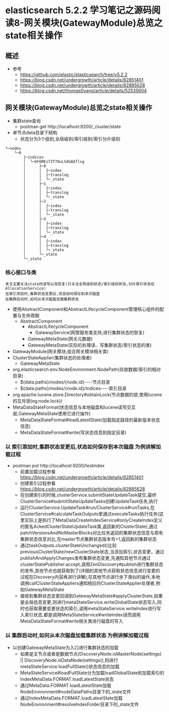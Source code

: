 # elasticsearch 5.2.2 学习笔记之源码阅读8-网关模块(GatewayModule)总览之state相关操作
## 概述
- 参考
    - https://github.com/elastic/elasticsearch/tree/v5.2.2
    - https://blog.csdn.net/undergrowth/article/details/82851401
    - https://blog.csdn.net/undergrowth/article/details/82885628
    - https://blog.csdn.net/thomas0yang/article/details/52535604
## 网关模块(GatewayModule)总览之state相关操作
- 集群state查询
    - postman get http://localhost:9200/_cluster/state
- 单节点data目录下结构
    - 状态分为3个级别,全局级别/索引级别/索引分片级别
```
└─nodes
    └─0
        ├─indices
        │  └─bF6MEzfZT7OuLSdGA6flvg
        │      ├─0
        │      │  ├─index
        │      │  ├─translog
        │      │  └─_state
        │      ├─1
        │      │  ├─index
        │      │  ├─translog
        │      │  └─_state
        │      ├─2
        │      │  ├─index
        │      │  ├─translog
        │      │  └─_state
        │      ├─3
        │      │  ├─index
        │      │  ├─translog
        │      │  └─_state
        │      ├─4
        │      │  ├─index
        │      │  ├─translog
        │      │  └─_state
        │      └─_state
        └─_state
```
### 核心接口与类
```
本文主要关注state的读写以及恢复(只关注全局级别状态/索引级别状态,分片索引状态在AllocationService)
在索引添加时,集群状态变更后,状态如何保存到本次磁盘
在集群启动时,如何从本次磁盘加载集群状态
```
- 使用AbstractComponent和AbstractLifecycleComponent管理核心组件的配置与生命周期
    - AbstractComponent
        - AbstractLifecycleComponent
            - GatewayService(网管服务类支持,进行集群状态的恢复)
        - GatewayMetaState(网关元数据)
        - GatewayMetaState(实际的处理读、写集群状态/索引状态的类)
- GatewayModule(网关模块,组合网关模块相关类)
- ClusterStateApplier(集群状态的处理者)
    - GatewayMetaState
- org.elasticsearch.env.NodeEnvironment.NodePath(存放数据/索引的相对目录)
    - ${data.paths}/nodes/{node.id}----节点目录
    - ${data.paths}/nodes/{node.id}/indices----索引目录
- org.apache.lucene.store.Directory#obtainLock(节点数据的锁,使用lucene的互斥锁(eg:node.lock))
- MetaDataStateFormat(状态信息与本地磁盘和lucene读写交互层,GatewayMetaState使用它进行操作)
    - MetaDataStateFormat#loadLatestState(加载指定路径的最新版本状态信息)
    - MetaDataStateFormat#write(写状态信息到指定目录)
### 以 索引添加时,集群状态变更后,状态如何保存到本次磁盘 为例讲解加载过程
- postman put http://localhost:9200/testindex
    - 前置加载过程参看 https://blog.csdn.net/undergrowth/article/details/82851401
    - 创建索引过程参看 https://blog.csdn.net/undergrowth/article/details/82885628
    - 在创建索引的时候,clusterService.submitStateUpdateTask提交,最终ClusterService#submitStateUpdateTasks创建UpdateTask任务,执行
    - 运行ClusterService.UpdateTask#run/ClusterService#runTasks,在ClusterService#calculateTaskOutputs里通过executeTasks执行任务(这里实际上是执行了MetaDataCreateIndexService#onlyCreateIndex定义的匿名AckedClusterStateUpdateTask类,返回新的ClusterState),通过patchVersionsAndNoMasterBlocks对比任务返回的集群状态信息与原有集群状态信息对比,在master节点集群状态版本号+1,返回新的集群状态
    - 通过taskOutputs.clusterStateUnchanged()比较previousClusterState/newClusterState状态,当添加索引,状态变更，通过publishAndApplyChanges发布集群状态变更,先通知其他节点通过clusterStatePublisher.accept,调用ZenDiscovery#publish进行集群状态的发布,其他节点也就获取到了(详细的其他节点获取状态信息进行变更的过程在Discovery内容再进行讲解),在其他节点进行余下类似的操作,本地调用callClusterStateAppliers通知相应的ClusterStateApplier处理者,例如GatewayMetaState
    - 接收到集群状态变更回调到GatewayMetaState#applyClusterState,如果是全局信息变更,则进行metaStateService.writeGlobalState状态写入,同时也获取需要变更状态的索引,调用metaStateService.writeIndex进行写入索引状态,都是调用MetaStateService#writeIndex进而调用MetaDataStateFormat#write相关类进行磁盘的写入
### 以 集群启动时,如何从本次磁盘加载集群状态 为例讲解加载过程
- 以创建GatewayMetaState为入口进行集群状态的加载
    - 如果是主节点或者是数据节点(DiscoveryNode.isMasterNode(settings) || DiscoveryNode.isDataNode(settings)),则进行metaStateService.loadFullState()状态信息的加载
    - MetaStateService#loadFullState分为加载loadGlobalState和加载索引的IndexMetaData.FORMAT.loadLatestState状态
    - 通过MetaData.FORMAT.loadLatestState加载NodeEnvironment#nodeDataPaths目录下的_state文件
    - 通过IndexMetaData.FORMAT.loadLatestState加载NodeEnvironment#resolveIndexFolder目录下的_state文件
    


        
